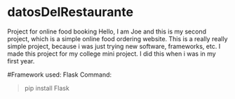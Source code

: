# datosDelRestaurante
Project for online food booking
Hello, I am Joe and this is my second project, which is a simple online food ordering website.
This is a really really simple project, because i was just trying new software, frameworks, etc.
I made this project for my college mini project. I did this when i was in my first year.

#Framework used: Flask
Command:
> pip install Flask
